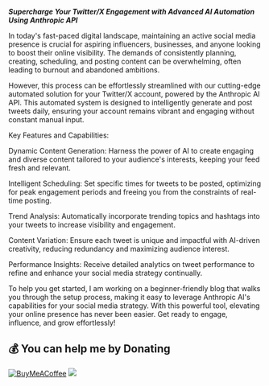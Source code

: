 ***Supercharge Your Twitter/X Engagement with Advanced AI Automation Using Anthropic API***

In today's fast-paced digital landscape, maintaining an active social media presence is crucial for aspiring influencers, businesses, and anyone looking to boost their online visibility. The demands of consistently planning, creating, scheduling, and posting content can be overwhelming, often leading to burnout and abandoned ambitions.

However, this process can be effortlessly streamlined with our cutting-edge automated solution for your Twitter/X account, powered by the Anthropic AI API. This automated system is designed to intelligently generate and post tweets daily, ensuring your account remains vibrant and engaging without constant manual input.

Key Features and Capabilities:

Dynamic Content Generation: Harness the power of AI to create engaging and diverse content tailored to your audience's interests, keeping your feed fresh and relevant.

Intelligent Scheduling: Set specific times for tweets to be posted, optimizing for peak engagement periods and freeing you from the constraints of real-time posting.

Trend Analysis: Automatically incorporate trending topics and hashtags into your tweets to increase visibility and engagement.

Content Variation: Ensure each tweet is unique and impactful with AI-driven creativity, reducing redundancy and maximizing audience interest.

Performance Insights: Receive detailed analytics on tweet performance to refine and enhance your social media strategy continually.

To help you get started, I am working on a beginner-friendly blog that walks you through the setup process, making it easy to leverage Anthropic AI's capabilities for your social media strategy. With this powerful tool, elevating your online presence has never been easier. Get ready to engage, influence, and grow effortlessly!

  ## 💰 You can help me by Donating
  [![BuyMeACoffee](https://img.shields.io/badge/Buy%20Me%20a%20Coffee-ffdd00?style=for-the-badge&logo=buy-me-a-coffee&logoColor=black)](https://buymeacoffee.com/https://buymeacoffee.com/ibuyrare) 
![](https://komarev.com/ghpvc/?username=ibuyrare)
